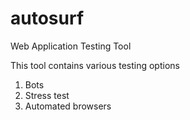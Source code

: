 # autosurf
Web Application Testing Tool

This tool contains various testing options
1. Bots
2. Stress test
3. Automated browsers
